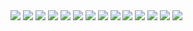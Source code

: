 <div>
  <img src="https://picsum.photos/133/44/?0">
  <img src="https://picsum.photos/211/44/?1">
  <img src="https://picsum.photos/189/44/?2">
  <img src="https://picsum.photos/111/44/?38">
  <img src="https://picsum.photos/200/44/?3">

  <img src="https://picsum.photos/211/44/?4">
  <img src="https://picsum.photos/200/44/?5">
  <img src="https://picsum.photos/211/44/?6">
  <img src="https://picsum.photos/222/44/?7">

  
  <img src="https://picsum.photos/200/44/?05">
  <img src="https://picsum.photos/180/44/?13">
  <img src="https://picsum.photos/164/44/?55">
  <img src="https://picsum.photos/189/44/?22">
  <img src="https://picsum.photos/111/44/?31">
</div>
